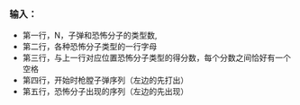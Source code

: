 ### 输入：
* 第一行，N，子弹和恐怖分子的类型数,
* 第二行，各种恐怖分子类型的一行字母
* 第三行，与上一行对应位置恐怖分子类型的得分数，每个分数之间恰好有一个空格
* 第四行，开始时枪膛子弹序列（左边的先打出）
* 第五行，恐怖分子出现的序列（左边的先出现）
